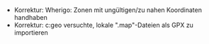 #
- Korrektur: Wherigo: Zonen mit ungültigen/zu nahen Koordinaten handhaben
- Korrektur: c:geo versuchte, lokale ".map"-Dateien als GPX zu importieren
